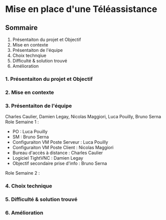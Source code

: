 # Mise en place d'une Téléassistance

## Sommaire
1. Présentaiton du projet et Objectif
2. Mise en contexte
3. Présentaiton de l'équipe
4. Choix technqiue
5. Difficulté & solution trouvé
6. Amélioration

### 1. Présentaiton du projet et Objectif

### 2. Mise en contexte

### 3. Présentaiton de l'équipe
Charles Caulier, Damien Legay, Nicolas Maggiori, Luca Pouilly, Bruno Serna
Role Semaine 1 :
- PO : Luca Pouilly
- SM : Bruno Serna
- Configuraiton VM Poste Serveur  : Luca Pouilly
- Configuraiton VM Poste Client : Nicolas Maggiori
- Bureau d'accès à distance : Charles Caulier
- Logiciel TightVNC :  Damien Legay
- Objectif secondaire prise d'info : Bruno Serna

Role Semaine 2 :

### 4. Choix technique

### 5. Difficulté & solution trouvé

### 6. Amélioration 


